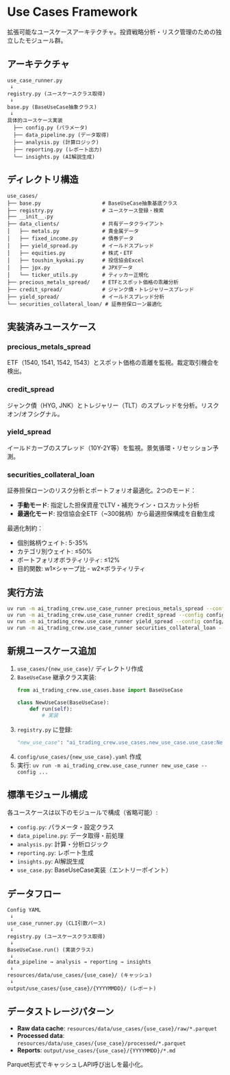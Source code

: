 # Use Cases Framework

拡張可能なユースケースアーキテクチャ。投資戦略分析・リスク管理のための独立したモジュール群。

## アーキテクチャ

```
use_case_runner.py
 ↓
registry.py (ユースケースクラス取得)
 ↓
base.py (BaseUseCase抽象クラス)
 ↓
具体的ユースケース実装
  ├── config.py (パラメータ)
  ├── data_pipeline.py (データ取得)
  ├── analysis.py (計算ロジック)
  ├── reporting.py (レポート出力)
  └── insights.py (AI解説生成)
```

## ディレクトリ構造

```
use_cases/
├── base.py                    # BaseUseCase抽象基底クラス
├── registry.py                # ユースケース登録・検索
├── __init__.py
├── data_clients/              # 共有データクライアント
│   ├── metals.py              # 貴金属データ
│   ├── fixed_income.py        # 債券データ
│   ├── yield_spread.py        # イールドスプレッド
│   ├── equities.py            # 株式・ETF
│   ├── toushin_kyokai.py      # 投信協会Excel
│   ├── jpx.py                 # JPXデータ
│   └── ticker_utils.py        # ティッカー正規化
├── precious_metals_spread/    # ETFとスポット価格の乖離分析
├── credit_spread/             # ジャンク債・トレジャリースプレッド
├── yield_spread/              # イールドスプレッド分析
└── securities_collateral_loan/ # 証券担保ローン最適化
```

## 実装済みユースケース

### precious_metals_spread
ETF（1540, 1541, 1542, 1543）とスポット価格の乖離を監視。裁定取引機会を検出。

### credit_spread
ジャンク債（HYG, JNK）とトレジャリー（TLT）のスプレッドを分析。リスクオン/オフシグナル。

### yield_spread
イールドカーブのスプレッド（10Y-2Y等）を監視。景気循環・リセッション予測。

### securities_collateral_loan
証券担保ローンのリスク分析とポートフォリオ最適化。2つのモード：

- **手動モード**: 指定した担保資産でLTV・補充ライン・ロスカット分析
- **最適化モード**: 投信協会全ETF（~300銘柄）から最適担保構成を自動生成

最適化制約：
- 個別銘柄ウェイト: 5-35%
- カテゴリ別ウェイト: ≤50%
- ポートフォリオボラティリティ: ≤12%
- 目的関数: w1×シャープ比 - w2×ボラティリティ

## 実行方法

```bash
uv run -m ai_trading_crew.use_case_runner precious_metals_spread --config config/use_cases/precious_metals_spread.yaml
uv run -m ai_trading_crew.use_case_runner credit_spread --config config/use_cases/credit_spread.yaml
uv run -m ai_trading_crew.use_case_runner yield_spread --config config/use_cases/yield_spread.yaml
uv run -m ai_trading_crew.use_case_runner securities_collateral_loan --config config/use_cases/securities_collateral_loan.yaml
```

## 新規ユースケース追加

1. `use_cases/{new_use_case}/` ディレクトリ作成
2. `BaseUseCase` 継承クラス実装:
   ```python
   from ai_trading_crew.use_cases.base import BaseUseCase

   class NewUseCase(BaseUseCase):
       def run(self):
           # 実装
   ```
3. `registry.py` に登録:
   ```python
   "new_use_case": "ai_trading_crew.use_cases.new_use_case.use_case:NewUseCase"
   ```
4. `config/use_cases/{new_use_case}.yaml` 作成
5. 実行: `uv run -m ai_trading_crew.use_case_runner new_use_case --config ...`

## 標準モジュール構成

各ユースケースは以下のモジュールで構成（省略可能）:

- `config.py`: パラメータ・設定クラス
- `data_pipeline.py`: データ取得・前処理
- `analysis.py`: 計算・分析ロジック
- `reporting.py`: レポート生成
- `insights.py`: AI解説生成
- `use_case.py`: BaseUseCase実装（エントリーポイント）

## データフロー

```
Config YAML
 ↓
use_case_runner.py (CLI引数パース)
 ↓
registry.py (ユースケースクラス取得)
 ↓
BaseUseCase.run() (実装クラス)
 ↓
data_pipeline → analysis → reporting → insights
 ↓
resources/data/use_cases/{use_case}/ (キャッシュ)
 ↓
output/use_cases/{use_case}/{YYYYMMDD}/ (レポート)
```

## データストレージパターン

- **Raw data cache**: `resources/data/use_cases/{use_case}/raw/*.parquet`
- **Processed data**: `resources/data/use_cases/{use_case}/processed/*.parquet`
- **Reports**: `output/use_cases/{use_case}/{YYYYMMDD}/*.md`

Parquet形式でキャッシュしAPI呼び出しを最小化。
